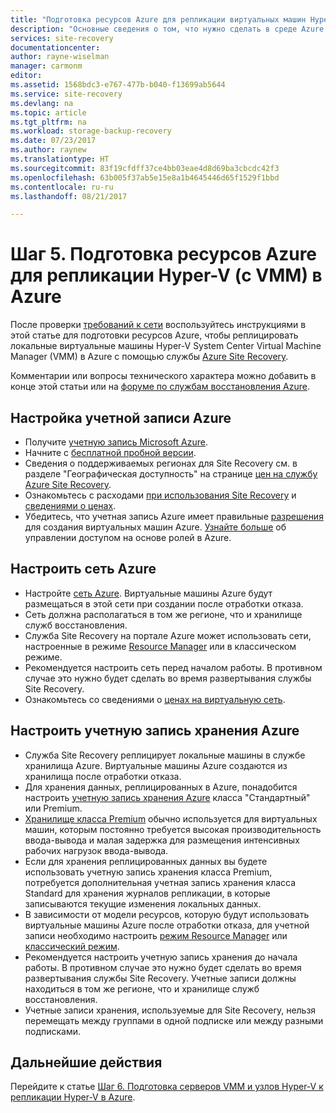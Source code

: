 ```yaml
---
title: "Подготовка ресурсов Azure для репликации виртуальных машин Hyper-V (с System Center VMM) в Azure с помощью Azure Site Recovery | Документация Майкрософт"
description: "Основные сведения о том, что нужно сделать в среде Azure перед началом репликации виртуальных машин Hyper-V (с VMM) в Azure с помощью Azure Site Recovery"
services: site-recovery
documentationcenter: 
author: rayne-wiselman
manager: carmonm
editor: 
ms.assetid: 1568bdc3-e767-477b-b040-f13699ab5644
ms.service: site-recovery
ms.devlang: na
ms.topic: article
ms.tgt_pltfrm: na
ms.workload: storage-backup-recovery
ms.date: 07/23/2017
ms.author: raynew
ms.translationtype: HT
ms.sourcegitcommit: 83f19cfdff37ce4bb03eae4d8d69ba3cbcdc42f3
ms.openlocfilehash: 63b005f37ab5e15e8a1b4645446d65f1529f1bbd
ms.contentlocale: ru-ru
ms.lasthandoff: 08/21/2017

---
```


# <a name="step-5-prepare-azure-resources-for-hyper-v-replication-with-vmm-to-azure"></a>Шаг 5. Подготовка ресурсов Azure для репликации Hyper-V (с VMM) в Azure

После проверки [требований к сети](vmm-to-azure-walkthrough-network.md) воспользуйтесь инструкциями в этой статье для подготовки ресурсов Azure, чтобы реплицировать локальные виртуальные машины Hyper-V System Center Virtual Machine Manager (VMM) в Azure с помощью службы [Azure Site Recovery](site-recovery-overview.md).

Комментарии или вопросы технического характера можно добавить в конце этой статьи или на [форуме по службам восстановления Azure](https://social.msdn.microsoft.com/forums/azure/home?forum=hypervrecovmgr).


## <a name="set-up-an-azure-account"></a>Настройка учетной записи Azure

- Получите [учетную запись Microsoft Azure](http://azure.microsoft.com/).
- Начните с [бесплатной пробной версии](https://azure.microsoft.com/pricing/free-trial/).
- Сведения о поддерживаемых регионах для Site Recovery см. в разделе "Географическая доступность" на странице [цен на службу Azure Site Recovery](https://azure.microsoft.com/pricing/details/site-recovery/).
- Ознакомьтесь с расходами [при использования Site Recovery](site-recovery-faq.md#pricing) и [сведениями о ценах](https://azure.microsoft.com/pricing/details/site-recovery/).
- Убедитесь, что учетная запись Azure имеет правильные [разрешения](site-recovery-role-based-linked-access-control.md#permissions-required-to-enable-replication-for-new-virtual-machines) для создания виртуальных машин Azure. [Узнайте больше](../active-directory/role-based-access-built-in-roles.md) об управлении доступом на основе ролей в Azure.


## <a name="set-up-an-azure-network"></a>Настроить сеть Azure

- Настройте [сеть Azure](../virtual-network/virtual-network-get-started-vnet-subnet.md). Виртуальные машины Azure будут размещаться в этой сети при создании после отработки отказа.
- Сеть должна располагаться в том же регионе, что и хранилище служб восстановления.
- Служба Site Recovery на портале Azure может использовать сети, настроенные в режиме [Resource Manager](../resource-manager-deployment-model.md) или в классическом режиме.
- Рекомендуется настроить сеть перед началом работы. В противном случае это нужно будет сделать во время развертывания службы Site Recovery.
- Ознакомьтесь со сведениями о [ценах на виртуальную сеть](https://azure.microsoft.com/pricing/details/virtual-network/).


## <a name="set-up-an-azure-storage-account"></a>Настроить учетную запись хранения Azure

- Служба Site Recovery реплицирует локальные машины в службе хранилища Azure. Виртуальные машины Azure создаются из хранилища после отработки отказа.
- Для хранения данных, реплицированных в Azure, понадобится настроить [учетную запись хранения Azure](../storage/common/storage-create-storage-account.md#create-a-storage-account) класса "Стандартный" или Premium.
- [Хранилище класса Premium](../storage/common/storage-premium-storage.md) обычно используется для виртуальных машин, которым постоянно требуется высокая производительность ввода-вывода и малая задержка для размещения интенсивных рабочих нагрузок ввода-вывода.
- Если для хранения реплицированных данных вы будете использовать учетную запись хранения класса Premium, потребуется дополнительная учетная запись хранения класса Standard для хранения журналов репликации, в которые записываются текущие изменения локальных данных.
- В зависимости от модели ресурсов, которую будут использовать виртуальные машины Azure после отработки отказа, для учетной записи необходимо настроить [режим Resource Manager](../storage/common/storage-create-storage-account.md) или [классический режим](../storage/common/storage-create-storage-account.md).
- Рекомендуется настроить учетную запись хранения до начала работы. В противном случае это нужно будет сделать во время развертывания службы Site Recovery. Учетные записи должны находиться в том же регионе, что и хранилище служб восстановления.
- Учетные записи хранения, используемые для Site Recovery, нельзя перемещать между группами в одной подписке или между разными подписками.


## <a name="next-steps"></a>Дальнейшие действия

Перейдите к статье [Шаг 6. Подготовка серверов VMM и узлов Hyper-V к репликации Hyper-V в Azure](vmm-to-azure-walkthrough-vmm-hyper-v.md).

